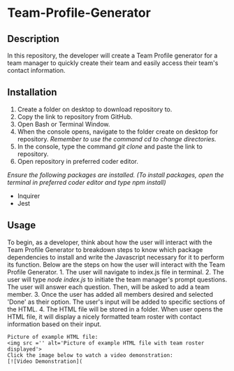 # Team-Profile-Generator
## Description
In this repository, the developer will create a Team Profile generator for a team manager to quickly create their team and easily access their team's contact information.

## Installation
1. Create a folder on desktop to download repository to.
2. Copy the link to repository from GitHub.
3. Open Bash or Terminal Window.
4. When the console opens, navigate to the folder create on desktop for repository. *Remember to use the command cd to change directories.*
5. In the console, type the command <i> git clone </i> and paste the link to repository.
6. Open repository in preferred coder editor.

*Ensure the following packages are installed. (To install packages, open the terminal in preferred coder editor and type npm install)*
- Inquirer
- Jest

## Usage
To begin, as a developer, think about how the user will interact with the Team Profile Generator to breakdown steps to know which package dependencies to install and write the Javascript necessary for it to perform its function. Below are the steps on how the user will interact with the Team Profile Generator. 
    1. The user will navigate to index.js file in terminal.
    2. The user will type <i> node index.js </i> to initiate the team manager's prompt questions. The user will answer each question. Then, will be asked to add a team member.
    3. Once the user has added all members desired and selected 'Done' as their option. The user's input will be added to specific sections of the HTML.
    4. The HTML file will be stored in a folder. When user opens the HTML file, it will display a nicely formatted team roster with contact information based on their input.

    Picture of example HTML file:
    <img src ='' alt='Picture of example HTML file with team roster displayed'>
    Click the image below to watch a video demonstration:
    [![Video Demonstration](